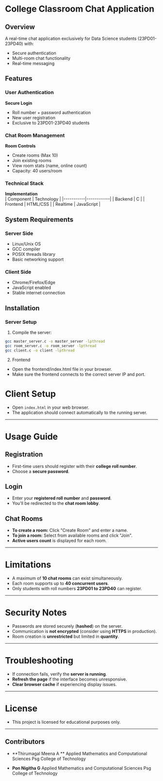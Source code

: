 # College Classroom Chat Application

## Overview
A real-time chat application exclusively for Data Science students (23PD01-23PD40) with:
- Secure authentication
- Multi-room chat functionality
- Real-time messaging

## Features

### User Authentication
**Secure Login**  
- Roll number + password authentication
- New user registration
- Exclusive to 23PD01-23PD40 students

### Chat Room Management
**Room Controls**  
- Create rooms (Max 10)
- Join existing rooms
- View room stats (name, online count)
- Capacity: 40 users/room

### Technical Stack
**Implementation**  
| Component | Technology |
|-----------|------------|
| Backend   | C          |
| Frontend  | HTML/CSS   |
| Realtime  | JavaScript |

## System Requirements

### Server Side
- Linux/Unix OS
- GCC compiler
- POSIX threads library
- Basic networking support

### Client Side
- Chrome/Firefox/Edge
- JavaScript enabled
- Stable internet connection

## Installation

### Server Setup
1. Compile the server:
```bash
gcc master_server.c -o master_server -lpthread
gcc room_server.c -o room_server -lpthread
gcc client.c -o client -lpthread
```
2. Frontend
- Open the frontend/index.html file in your browser.
- Make sure the frontend connects to the correct server IP and port.

# Client Setup

- Open `index.html` in your web browser.
- The application should connect automatically to the running server.

---

# Usage Guide

## Registration

- First-time users should register with their **college roll number**.
- Choose a **secure password**.

## Login

- Enter your **registered roll number** and **password**.
- You'll be redirected to the **chat room lobby**.

## Chat Rooms

- **To create a room:** Click "Create Room" and enter a name.
- **To join a room:** Select from available rooms and click "Join".
- **Active users count** is displayed for each room.

---

# Limitations

- A maximum of **10 chat rooms** can exist simultaneously.
- Each room supports up to **40 concurrent users**.
- Only students with roll numbers **23PD01 to 23PD40** can register.

---

# Security Notes

- Passwords are stored securely (**hashed**) on the server.
- Communication is **not encrypted** (consider using **HTTPS** in production).
- Room creation is **unrestricted** but limited in **quantity**.

---

# Troubleshooting

- If connection fails, verify the **server is running**.
- **Refresh the page** if the interface becomes unresponsive.
- **Clear browser cache** if experiencing display issues.

---

# License
- This project is licensed for educational purposes only.

---

## Contributors

- **Thirumagal Meena A ** 
  Applied Mathematics and Computational Sciences
  Psg College of Technology

- **Pon Nigitha G** 
  Applied Mathematics and Computational Sciences
  Psg College of Technology
